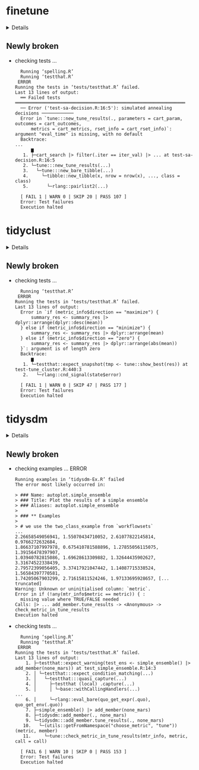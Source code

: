# finetune

<details>

* Version: 1.1.0
* GitHub: https://github.com/tidymodels/finetune
* Source code: https://github.com/cran/finetune
* Date/Publication: 2023-04-19 07:40:02 UTC
* Number of recursive dependencies: 171

Run `revdepcheck::revdep_details(, "finetune")` for more info

</details>

## Newly broken

*   checking tests ...
    ```
      Running ‘spelling.R’
      Running ‘testthat.R’
     ERROR
    Running the tests in ‘tests/testthat.R’ failed.
    Last 13 lines of output:
      ══ Failed tests ════════════════════════════════════════════════════════════════
      ── Error ('test-sa-decision.R:16:5'): simulated annealing decisions ────────────
      Error in `tune:::new_tune_results(., parameters = cart_param, outcomes = cart_outcomes, 
          metrics = cart_metrics, rset_info = cart_rset_info)`: argument "eval_time" is missing, with no default
      Backtrace:
    ...
          ▆
       1. ├─cart_search |> filter(.iter == iter_val) |> ... at test-sa-decision.R:16:5
       2. └─tune:::new_tune_results(...)
       3.   └─tune:::new_bare_tibble(...)
       4.     └─tibble::new_tibble(x, nrow = nrow(x), ..., class = class)
       5.       └─rlang::pairlist2(...)
      
      [ FAIL 1 | WARN 0 | SKIP 20 | PASS 107 ]
      Error: Test failures
      Execution halted
    ```

# tidyclust

<details>

* Version: 0.2.0
* GitHub: https://github.com/tidymodels/tidyclust
* Source code: https://github.com/cran/tidyclust
* Date/Publication: 2023-09-25 18:20:06 UTC
* Number of recursive dependencies: 168

Run `revdepcheck::revdep_details(, "tidyclust")` for more info

</details>

## Newly broken

*   checking tests ...
    ```
      Running ‘testthat.R’
     ERROR
    Running the tests in ‘tests/testthat.R’ failed.
    Last 13 lines of output:
      Error in `if (metric_info$direction == "maximize") {
          summary_res <- summary_res |> dplyr::arrange(dplyr::desc(mean))
      } else if (metric_info$direction == "minimize") {
          summary_res <- summary_res |> dplyr::arrange(mean)
      } else if (metric_info$direction == "zero") {
          summary_res <- summary_res |> dplyr::arrange(abs(mean))
      }`: argument is of length zero
      Backtrace:
          ▆
       1. └─testthat::expect_snapshot(tmp <- tune::show_best(res)) at test-tune_cluster.R:440:3
       2.   └─rlang::cnd_signal(state$error)
      
      [ FAIL 1 | WARN 0 | SKIP 47 | PASS 177 ]
      Error: Test failures
      Execution halted
    ```

# tidysdm

<details>

* Version: 0.9.3
* GitHub: https://github.com/EvolEcolGroup/tidysdm
* Source code: https://github.com/cran/tidysdm
* Date/Publication: 2024-01-17 20:50:02 UTC
* Number of recursive dependencies: 166

Run `revdepcheck::revdep_details(, "tidysdm")` for more info

</details>

## Newly broken

*   checking examples ... ERROR
    ```
    Running examples in ‘tidysdm-Ex.R’ failed
    The error most likely occurred in:
    
    > ### Name: autoplot.simple_ensemble
    > ### Title: Plot the results of a simple ensemble
    > ### Aliases: autoplot.simple_ensemble
    > 
    > ### ** Examples
    > 
    > # we use the two_class_example from `workflowsets`
    ...
    2.26658549056941, 1.55070434710052, 2.61077822145814, 0.9766272632684,
    1.86637107997978, 0.675410781588896, 1.27855056115075, 1.39156478397907,
    1.03940782815086, 1.69628613309882, 1.32644435902627, 3.31674522338439,
    2.79572399056405, 3.37417921047442, 1.14087715338524, 1.56584397770581,
    1.74205067903299, 2.71615811524246, 1.97133695928657, [... truncated]
    Warning: Unknown or uninitialised column: `metric`.
    Error in if (!any(mtr_info$metric == metric)) { : 
      missing value where TRUE/FALSE needed
    Calls: |> ... add_member.tune_results -> <Anonymous> -> check_metric_in_tune_results
    Execution halted
    ```

*   checking tests ...
    ```
      Running ‘spelling.R’
      Running ‘testthat.R’
     ERROR
    Running the tests in ‘tests/testthat.R’ failed.
    Last 13 lines of output:
        1. ├─testthat::expect_warning(test_ens <- simple_ensemble() |> add_member(none_mars)) at test_simple_ensemble.R:14:3
        2. │ └─testthat:::expect_condition_matching(...)
        3. │   └─testthat:::quasi_capture(...)
        4. │     ├─testthat (local) .capture(...)
        5. │     │ └─base::withCallingHandlers(...)
    ...
        6. │     └─rlang::eval_bare(quo_get_expr(.quo), quo_get_env(.quo))
        7. ├─simple_ensemble() |> add_member(none_mars)
        8. ├─tidysdm::add_member(., none_mars)
        9. └─tidysdm:::add_member.tune_results(., none_mars)
       10.   └─(utils::getFromNamespace("choose_metric", "tune"))(metric, member)
       11.     └─tune::check_metric_in_tune_results(mtr_info, metric, call = call)
      
      [ FAIL 6 | WARN 10 | SKIP 0 | PASS 153 ]
      Error: Test failures
      Execution halted
    ```

